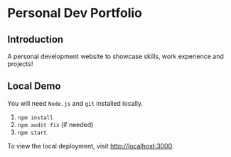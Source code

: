 # Personal Dev Portfolio

## Introduction

A personal development website to showcase skills, work experience and projects!

## Local Demo

You will need `Node.js` and `git` installed locally.

1. `npm install`
2. `npm audit fix` (if needed)
3. `npm start`

To view the local deployment, visit [http://localhost:3000](http://localhost:3000).